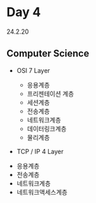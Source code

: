 # Day 4
24.2.20

## Computer Science

- OSI 7 Layer                                 
  * 응용계층                                     
  * 프리젠테이션 계층                             
  * 세션계층                 
  * 전송계층                                  
  * 네트워크계층
  * 데이터링크계층
  * 물리계층
 
- TCP / IP 4 Layer

 * 응용계층
 * 전송계층
 * 네트워크계층
 * 네트워크액세스계층
